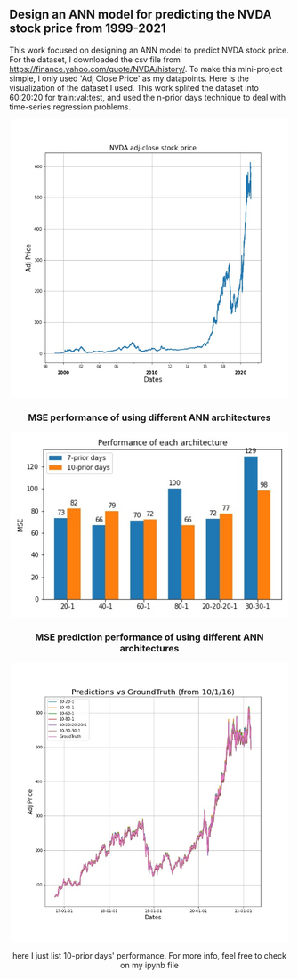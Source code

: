 ## Design an ANN model for predicting the NVDA stock price from 1999-2021

This work focused on designing an ANN model to predict NVDA stock price. 
For the dataset, I downloaded the csv file from https://finance.yahoo.com/quote/NVDA/history/. To make this mini-project simple, I only used 'Adj Close Price' as my datapoints. Here is the visualization of the dataset I used. This work splited the dataset into 60:20:20 for train:val:test, and used the n-prior days technique to deal with time-series regression problems.
<div style="text-align:center"><img src="./images/NVDA_dataset.jpg" width="500">

### MSE performance of using different ANN architectures 
<div style="text-align:center"><img src="./images/10-_7-prior_day_MSE_plot.jpg" width="500">
  
### MSE prediction performance of using different ANN architectures 
<div style="text-align:center"><img src="./images/10-prior_day_prediction_plot.jpg" width="500">
  
here I just list 10-prior days' performance. For more info, feel free to check on my ipynb file
